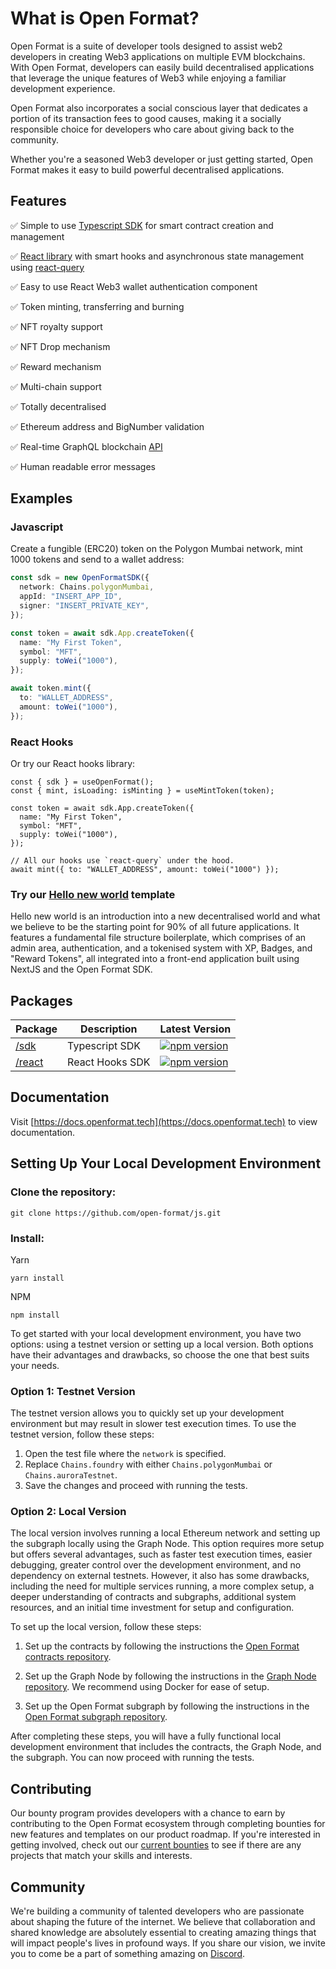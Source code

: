 # What is Open Format?

Open Format is a suite of developer tools designed to assist web2 developers in creating Web3 applications on multiple EVM blockchains. With Open Format, developers can easily build decentralised applications that leverage the unique features of Web3 while enjoying a familiar development experience.

Open Format also incorporates a social conscious layer that dedicates a portion of its transaction fees to good causes, making it a socially responsible choice for developers who care about giving back to the community.

Whether you're a seasoned Web3 developer or just getting started, Open Format makes it easy to build powerful decentralised applications.

## Features

✅ Simple to use [Typescript SDK](https://github.com/open-format/js/tree/main/packages/sdk) for smart contract creation and management

✅ [React library](https://github.com/open-format/js/tree/main/packages/react) with smart hooks and asynchronous state management using [react-query](https://tanstack.com/query/latest/)

✅ Easy to use React Web3 wallet authentication component

✅ Token minting, transferring and burning

✅ NFT royalty support

✅ NFT Drop mechanism

✅ Reward mechanism

✅ Multi-chain support

✅ Totally decentralised

✅ Ethereum address and BigNumber validation

✅ Real-time GraphQL blockchain [API](https://api.thegraph.com/subgraphs/name/open-format/mumbai)

✅ Human readable error messages

## Examples

### Javascript

Create a fungible (ERC20) token on the Polygon Mumbai network, mint 1000 tokens and send to a wallet address:

```ts
const sdk = new OpenFormatSDK({
  network: Chains.polygonMumbai,
  appId: "INSERT_APP_ID",
  signer: "INSERT_PRIVATE_KEY",
});

const token = await sdk.App.createToken({
  name: "My First Token",
  symbol: "MFT",
  supply: toWei("1000"),
});

await token.mint({
  to: "WALLET_ADDRESS",
  amount: toWei("1000"),
});
```

### React Hooks

Or try our React hooks library:

```tsx
const { sdk } = useOpenFormat();
const { mint, isLoading: isMinting } = useMintToken(token);

const token = await sdk.App.createToken({
  name: "My First Token",
  symbol: "MFT",
  supply: toWei("1000"),
});

// All our hooks use `react-query` under the hood.
await mint({ to: "WALLET_ADDRESS", amount: toWei("1000") });
```

### Try our [Hello new world](https://github.com/open-format/hello-world) template

Hello new world is an introduction into a new decentralised world and what we believe to be the starting point for 90% of all future applications. It features a fundamental file structure boilerplate, which comprises of an admin area, authentication, and a tokenised system with XP, Badges, and "Reward Tokens", all integrated into a front-end application built using NextJS and the Open Format SDK.

## Packages

| Package                    | Description     | Latest Version                                                                                                                                                            |
| -------------------------- | --------------- | ------------------------------------------------------------------------------------------------------------------------------------------------------------------------- |
| [/sdk](./packages/sdk)     | Typescript SDK  | <a href="https://www.npmjs.com/package/@openformat/sdk"><img src="https://img.shields.io/npm/v/@openformat/sdk?color=blue&label=npm&logo=npm" alt="npm version"/></a>     |
| [/react](./packages/react) | React Hooks SDK | <a href="https://www.npmjs.com/package/@openformat/react"><img src="https://img.shields.io/npm/v/@openformat/react?color=blue&label=npm&logo=npm" alt="npm version"/></a> |

## Documentation

Visit [https://docs.openformat.tech](https://docs.openformat.tech) to view documentation.

## Setting Up Your Local Development Environment

### Clone the repository:

`git clone https://github.com/open-format/js.git`

### Install:

Yarn

`yarn install`

NPM

`npm install`

To get started with your local development environment, you have two options: using a testnet version or setting up a local version. Both options have their advantages and drawbacks, so choose the one that best suits your needs.

### Option 1: Testnet Version

The testnet version allows you to quickly set up your development environment but may result in slower test execution times. To use the testnet version, follow these steps:

1. Open the test file where the `network` is specified.
2. Replace `Chains.foundry` with either `Chains.polygonMumbai` or `Chains.auroraTestnet`.
3. Save the changes and proceed with running the tests.

### Option 2: Local Version

The local version involves running a local Ethereum network and setting up the subgraph locally using the Graph Node. This option requires more setup but offers several advantages, such as faster test execution times, easier debugging, greater control over the development environment, and no dependency on external testnets. However, it also has some drawbacks, including the need for multiple services running, a more complex setup, a deeper understanding of contracts and subgraphs, additional system resources, and an initial time investment for setup and configuration.

To set up the local version, follow these steps:

1. Set up the contracts by following the instructions the [Open Format contracts repository](https://github.com/open-format/contracts).

2. Set up the Graph Node by following the instructions in the [Graph Node repository](https://github.com/graphprotocol/graph-node). We recommend using Docker for ease of setup.

3. Set up the Open Format subgraph by following the instructions in the [Open Format subgraph repository](https://github.com/open-format/subgraph).

After completing these steps, you will have a fully functional local development environment that includes the contracts, the Graph Node, and the subgraph. You can now proceed with running the tests.

## Contributing

Our bounty program provides developers with a chance to earn by contributing to the Open Format ecosystem through completing bounties for new features and templates on our product roadmap. If you're interested in getting involved, check out our [current bounties](https://github.com/orgs/open-format/projects) to see if there are any projects that match your skills and interests.

## Community

We're building a community of talented developers who are passionate about shaping the future of the internet. We believe that collaboration and shared knowledge are absolutely essential to creating amazing things that will impact people's lives in profound ways. If you share our vision, we invite you to come be a part of something amazing on [Discord](https://discord.gg/BgkbC7Dkuf).
